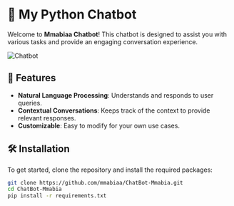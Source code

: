 # 🤖 My Python Chatbot

Welcome to **Mmabiaa Chatbot**! This chatbot is designed to assist you with various tasks and provide an engaging conversation experience.

![Chatbot](https://github.com/mmabiaa/ChatBot-Mmabia/picture/chatBot.png)

## 🚀 Features

- **Natural Language Processing**: Understands and responds to user queries.
- **Contextual Conversations**: Keeps track of the context to provide relevant responses.
- **Customizable**: Easy to modify for your own use cases.


## 🛠️ Installation

To get started, clone the repository and install the required packages:

```bash
git clone https://github.com/mmabiaa/ChatBot-Mmabia.git
cd ChatBot-Mmabia
pip install -r requirements.txt
